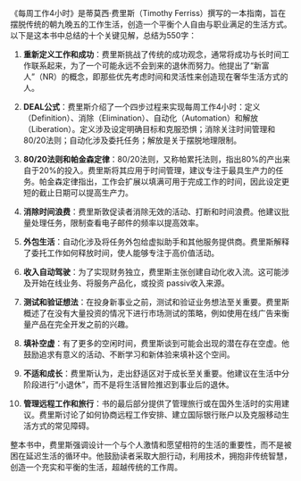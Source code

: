《每周工作4小时》是蒂莫西·费里斯（Timothy Ferriss）撰写的一本指南，旨在摆脱传统的朝九晚五的工作生活，创造一个平衡个人自由与职业满足的生活方式。以下是这本书中总结的十个关键见解，总结为550字：

1. **重新定义工作和成功**：费里斯挑战了传统的成功观念，通常将成功与长时间工作联系起来，为了一个可能永远不会到来的退休而努力。他提出了“新富人”（NR）的概念，即那些优先考虑时间和灵活性来创造现在奢华生活方式的人。

2. **DEAL公式**：费里斯介绍了一个四步过程来实现每周工作4小时：定义（Definition）、消除（Elimination）、自动化（Automation）和解放（Liberation）。定义涉及设定明确目标和克服恐惧；消除关注时间管理和80/20法则；自动化涉及委托任务；解放是关于摆脱地理限制。

3. **80/20法则和帕金森定律**：80/20法则，又称帕累托法则，指出80%的产出来自于20%的投入。费里斯将其应用于时间管理，建议专注于最具生产力的任务。帕金森定律指出，工作会扩展以填满可用于完成工作的时间，因此设定更短的截止日期可以提高生产力。

4. **消除时间浪费**：费里斯敦促读者消除无效的活动、打断和时间浪费。他建议批量处理任务，限制查看电子邮件的频率以提高效率。

5. **外包生活**：自动化涉及将任务外包给虚拟助手和其他服务提供商。费里斯解释了委托工作如何释放时间，使人能够专注于高价值活动。

6. **收入自动驾驶**：为了实现财务独立，费里斯主张创建自动化收入流。这可能涉及开始在线业务、将服务产品化，或投资 passiv收入来源。

7. **测试和验证想法**：在投身新事业之前，测试和验证业务想法至关重要。费里斯概述了在没有大量投资的情况下进行市场测试的策略，例如使用在线广告来衡量产品在完全开发之前的兴趣。

8. **填补空虚**：有了更多的空闲时间，费里斯谈到可能会出现的潜在存在空虚。他鼓励追求有意义的活动、不断学习和新体验来填补这个空间。

9. **不适和成长**：费里斯认为，走出舒适区对于成长至关重要。他建议在生活中分阶段进行“小退休”，而不是将生活冒险推迟到事业后的退休。

10. **管理远程工作和旅行**：书的最后部分提供了管理旅行或在国外生活时的实用建议。费里斯讨论了如何协商远程工作安排、建立国际银行账户以及克服移动生活方式的常见障碍。

整本书中，费里斯强调设计一个与个人激情和愿望相符的生活的重要性，而不是被困在延迟生活的循环中。他鼓励读者采取大胆行动，利用技术，拥抱非传统智慧，创造一个充实和平衡的生活，超越传统的工作周。